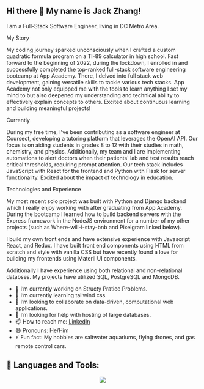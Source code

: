 ## Hi there 👋 My name is Jack Zhang!

I am a Full-Stack Software Engineer, living in DC Metro Area.

My Story

My coding journey sparked unconsciously when I crafted a custom quadratic formula program on a TI-89 calculator in high school. Fast forward to the beginning of 2022, during the lockdown, I enrolled in and successfully completed the top-ranked full-stack software engineering bootcamp at App Academy. There, I delved into full stack web development, gaining versatile skills to tackle various tech stacks. App Academy not only equipped me with the tools to learn anything I set my mind to but also deepened my understanding and technical ability to effectively explain concepts to others. Excited about continuous learning and building meaningful projects!

Currently

During my free time, I've been contributing as a software engineer at Coursect, developing a tutoring platform that leverages the OpenAI API. Our focus is on aiding students in grades 8 to 12 with their studies in math, chemistry, and physics. Additionally, my team and I are implementing automations to alert doctors when their patients' lab and test results reach critical thresholds, requiring prompt attention. Our tech stack includes JavaScript with React for the frontend and Python with Flask for server functionality. Excited about the impact of technology in education.

Technologies and Experience

My most recent solo project was built with Python and Django backend which I really enjoy working with after graduating from App Academy. During the bootcamp I learned how to build backend servers with the Express framework in the NodeJS environment for a number of my other projects (such as Where-will-i-stay-bnb and Pixelgram linked below).

I build my own front ends and have extensive experience with Javascript React, and Redux. I have built front end components using HTML from scratch and style with vanilla CSS but have recently found a love for building my frontends using Materil UI components.

Additionally I have experience using both relational and non-relational databses. My projects have utilized SQL, PostgreSQL and MongoDB.

* 🔭 I’m currently working on Structy Pratice Problems.
* 🌱 I’m currently learning tailwind css.
* 👯 I’m looking to collaborate on data-driven, computational web applications.
* 🤔 I’m looking for help with hosting of large databases.
* 📫 How to reach me: [LinkedIn](https://www.linkedin.com/in/jack-zhang-1ba90929/)
* 😄 Pronouns: He/Him
* ⚡ Fun fact: My hobbies are saltwater aquariums, flying drones, and gas remote control cars.

## 🧰 Languages and Tools:
<p align="center">
  <a href="https://skillicons.dev">
    <img src="https://skillicons.dev/icons?i=js,py,react,html,css,flask,sequelize,postgres,github,docker" />
  </a>
</p>
<!--
**jzhang319/jzhang319** is a ✨ _special_ ✨ repository because its `README.md` (this file) appears on your GitHub profile.

Here are some ideas to get you started:

- 🔭 I’m currently working on Structy Pratice Problems.
- 🌱 I’m currently learning React, Redux, and Flask.
- 👯 I’m looking to collaborate on 
- 🤔 I’m looking for help with ...
- 💬 Ask me about ...
- 📫 How to reach me: 
- 😄 Pronouns: He/Him
- ⚡ Fun fact: ...
-->
